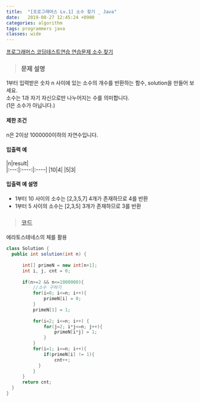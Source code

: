 ```yaml
---
title:  "[프로그래머스 Lv.1] 소수 찾기 _ Java"
date:   2019-08-27 12:45:24 +0900
categories: algorithm
tags: programmers java
classes: wide
---
```


[프로그래머스 코딩테스트연습 연습문제 소수 찾기](https://programmers.co.kr/learn/courses/30/lessons/12921)

> ### 문제 설명

1부터 입력받은 숫자 n 사이에 있는 소수의 개수를 반환하는 함수, solution을 만들어 보세요.  
소수는 1과 자기 자신으로만 나누어지는 수를 의미합니다.  
(1은 소수가 아닙니다.)

#### 제한 조건  
n은 2이상 1000000이하의 자연수입니다.  

#### 입출력 예  

|n|result|  
|:---:|:----:|:----|
|10|4|
|5|3|

#### 입출력 예 설명  

- 1부터 10 사이의 소수는 [2,3,5,7] 4개가 존재하므로 4를 반환  
- 1부터 5 사이의 소수는 [2,3,5] 3개가 존재하므로 3를 반환  


> ### 코드  

에라토스테네스의 체를 활용


```java
class Solution {
  public int solution(int n) {
      
      int[] primeN = new int[n+1];
      int i, j, cnt = 0;
      
      if(n>=2 && n<=1000000){
          //소수 구하기
          for(i=0; i<=n; i++){
              primeN[i] = 0;
          }
          primeN[1] = 1;
          
          for(i=2; i<=n; i++) {
              for(j=2; i*j<=n; j++){
                  primeN[i*j] = 1;
              }
          }
          for(i=1; i<=n; i++){
              if(primeN[i] != 1){
                  cnt++;
            }
          }
      }
      return cnt;
  }
}
```
